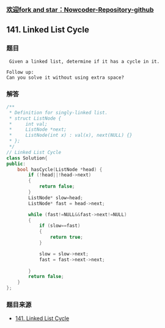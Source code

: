### [欢迎fork and star：Nowcoder-Repository-github](https://github.com/ranjiewwen/Nowcoder)

## 141. Linked List Cycle

### 题目

```
 Given a linked list, determine if it has a cycle in it.

Follow up:
Can you solve it without using extra space? 
```

### 解答

```C++
/**
 * Definition for singly-linked list.
 * struct ListNode {
 *     int val;
 *     ListNode *next;
 *     ListNode(int x) : val(x), next(NULL) {}
 * };
 */
// Linked List Cycle
class Solution{
public:
	bool hasCycle(ListNode *head) {
        if (!head||!head->next)
		{
			return false;
		}
		ListNode* slow=head;
		ListNode* fast = head->next;

		while (fast!=NULL&&fast->next!=NULL)
		{
			if (slow==fast)
			{
				return true;
			}

			slow = slow->next;
			fast = fast->next->next;
			
		}
		return false;
	}
};

```

### 题目来源

- [141. Linked List Cycle](https://leetcode.com/problems/linked-list-cycle/discuss/)
